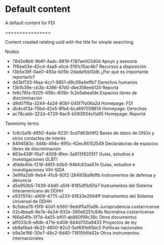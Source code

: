 Default content
===============

A default content for FDI

================

Content created relating uuid with the title for simple searching.

Nodes:
- 78d2e8b6-9b6f-4adc-8819-f787ae003d0d Apoyo y asesoría
- 7f6ea03e-42cd-4aa8-a1cd-3191c15ac4b7 Recursos a disposición
- f3b5e39f-0ae0-493a-b05b-2dadafbb10db ¿Por qué es importante reportarlo?
- dd3bf133-f4aa-4cc1-9851-d9c09a4effb7 Derechos humanos
- 13b1b39e-cb3b-4386-87d0-dbe358eeb120 Reportá
- fe6c76fa-9205-456c-805b-1c2e5abeafde Espacios libres de discriminación
- d9d07f8a-3244-4a24-80bf-045f7fa06a2d Homepage: FDI
- db4cd13a-75bd-42e5-8fb4-bca697058614 Homepage: Derechos
- ac78cabb-322d-4729-9ac9-b083934c0a95 Homepage: Reportá

Taxonomy terms
- 1c6c5a18-4950-4ada-9231-3cd7d63bf4f2 Bases de datos de ONGs y otros contactos de interés
- 8494583c-3d4b-494c-895c-62ec86152549 Declaratorias de espacios libres de discriminación
- 863e438f-f6a7-4008-8fee-3a6f3f8205f7 Guías, estudios e investigaciones GLBTI
- dfdde40e-f218-46f3-b0b0-94bfc62aa57e Guías, estudios e investigaciones VIH-SIDA
- 3e99a2d8-9eb4-41c8-80f2-284938a9bffb Instrumentos de defensa y denuncia
- d5e950b5-7439-44d0-a5f4-8185df9d5fa7 Instrumentos del Sistema Interamericano de DDHH
- e937974c-a909-4775-a233-81633e2694ff Instrumentos del Sistema Universal de DDHH
- 8c5dea78-f5f8-40d1-b560-9eddf5a15a9b Jurisprudencia costarricense
- 02c4bea6-8e7e-4a34-932e-390e6251c84b Normativa costarricense
- f66a54fb-5f7d-4a05-bf01-ab860f99c38c Otros documentos
- aff033c8-e8db-471e-b408-944d700a9433 Proyectos de ley
- eb9af8ad-4b33-4800-92c0-5ef691e65bc5 Políticas nacionales
- b9a3e186-30e7-49c2-8d40-71815fdfd42e Otros instrumentos internacionales 
